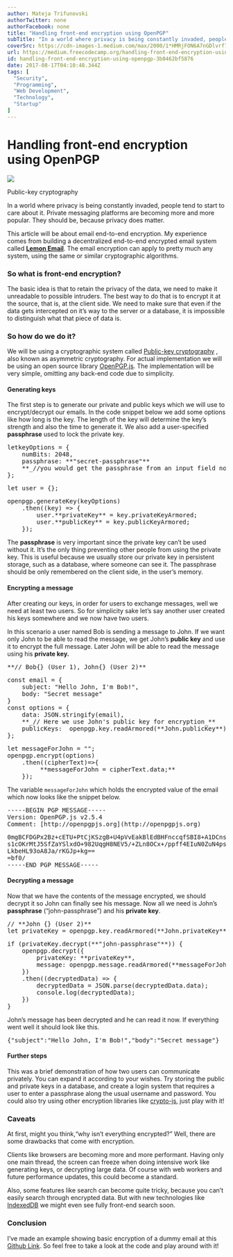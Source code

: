 ```yaml
---
author: Mateja Trifunovski
authorTwitter: none
authorFacebook: none
title: "Handling front-end encryption using OpenPGP"
subTitle: "In a world where privacy is being constantly invaded, people tend to start to care about it. Private messaging platforms are becoming mor..."
coverSrc: https://cdn-images-1.medium.com/max/2000/1*HMRjFON6A7nGDlvrf7auIw.png
url: https://medium.freecodecamp.org/handling-front-end-encryption-using-openpgp-3b0462bf5876
id: handling-front-end-encryption-using-openpgp-3b0462bf5876
date: 2017-08-17T04:10:48.344Z
tags: [
  "Security",
  "Programming",
  "Web Development",
  "Technology",
  "Startup"
]
---
```

# Handling front-end encryption using OpenPGP







![](https://cdn-images-1.medium.com/max/2000/1*HMRjFON6A7nGDlvrf7auIw.png)

Public-key cryptography







In a world where privacy is being constantly invaded, people tend to start to care about it. Private messaging platforms are becoming more and more popular. They should be, because privacy does matter.

This article will be about email end-to-end encryption. My experience comes from building a decentralized end-to-end encrypted email system called [**Lemon Email**](https://lemon.email/). The email encryption can apply to pretty much any system, using the same or similar cryptographic algorithms.

### So what is front-end encryption?

The basic idea is that to retain the privacy of the data, we need to make it unreadable to possible intruders. The best way to do that is to encrypt it at the source, that is, at the client side. We need to make sure that even if the data gets intercepted on it’s way to the server or a database, it is impossible to distinguish what that piece of data is.

### **So how do we do it?**

We will be using a cryptographic system called [Public-key cryptography](https://en.wikipedia.org/wiki/Public-key_cryptography) , also known as asymmetric cryptography. For actual implementation we will be using an open source library [OpenPGP.js](https://github.com/openpgpjs/openpgpjs). The implementation will be very simple, omitting any back-end code due to simplicity.

#### Generating keys

The first step is to generate our private and public keys which we will use to encrypt/decrypt our emails. In the code snippet below we add some options like how long is the key. The length of the key will determine the key’s strength and also the time to generate it. We also add a user-specified **passphrase** used to lock the private key.

<pre name="0518" id="0518" class="graf graf--pre graf-after--p">letkeyOptions = {  
    numBits: 2048,  
    passphrase: **"secret-passphrase"**  
    **_//you would get the passphrase from an input field normally_**  
};</pre>

<pre name="4ba8" id="4ba8" class="graf graf--pre graf-after--pre">let user = {};</pre>

<pre name="31f6" id="31f6" class="graf graf--pre graf-after--pre">openpgp.generateKey(keyOptions)  
    .then((key) => {  
        user.**privateKey** = key.privateKeyArmored;  
        user.**publicKey** = key.publicKeyArmored;  
    });</pre>

The **passphrase** is very important since the private key can’t be used without it. It’s the only thing preventing other people from using the private key. This is useful because we usually store our private key in persistent storage, such as a database, where someone can see it. The passphrase should be only remembered on the client side, in the user’s memory.

#### Encrypting a message

After creating our keys, in order for users to exchange messages, well we need at least two users. So for simplicity sake let’s say another user created his keys somewhere and we now have two users.

In this scenario a user named Bob is sending a message to John. If we want only John to be able to read the message, we get John’s **public key** and use it to encrypt the full message. Later John will be able to read the message using his **private key.**

<pre name="7e47" id="7e47" class="graf graf--pre graf-after--p">**// Bob{} (User 1), John{} (User 2)**</pre>

<pre name="6f04" id="6f04" class="graf graf--pre graf-after--pre">const email = {  
    subject: "Hello John, I'm Bob!",  
    body: "Secret message"  
}  
const options = {  
    data: JSON.stringify(email),  
    **_// Here we use John's public key for encryption_**  
    publicKeys:  openpgp.key.readArmored(**John.publicKey**).keys  
};</pre>

<pre name="3875" id="3875" class="graf graf--pre graf-after--pre">let messageForJohn = "";  
openpgp.encrypt(options)  
    .then((cipherText)=>{  
         **messageForJohn = cipherText.data;**  
    });</pre>

The variable `messageForJohn` which holds the encrypted value of the email which now looks like the snippet below.

<pre name="c3a3" id="c3a3" class="graf graf--pre graf-after--p">-----BEGIN PGP MESSAGE-----  
Version: OpenPGP.js v2.5.4  
Comment: [http://openpgpjs.org](http://openpgpjs.org)</pre>

<pre name="c5f0" id="c5f0" class="graf graf--pre graf-after--pre">0mgBCFDGPx2Bz+cETU+PtCjKSzgB+U4pVvEakBlEdBHFnccqfSBI8+A1DCns  
s1cOKrMtJ5SfZaYSlxdO+982UqgH8NEV5/+ZLn8OCx+/ppff4EIuN0ZuN4ps  
LkbeHL93oA8Ja/rKGJp+kg==  
=bf0/  
-----END PGP MESSAGE-----</pre>

#### **Decrypting a message**

Now that we have the contents of the message encrypted, we should decrypt it so John can finally see his message. Now all we need is John’s **passphrase** (“john-passphrase”) and his **private key**.

<pre name="3e1d" id="3e1d" class="graf graf--pre graf-after--p">// **John {} (User 2)**   
let privateKey = openpgp.key.readArmored(**John.privateKey**).keys[0];</pre>

<pre name="2f3b" id="2f3b" class="graf graf--pre graf-after--pre">if (privateKey.decrypt(**"john-passphrase"**)) {  
    openpgp.decrypt({  
        privateKey: **privateKey**,  
        message: openpgp.message.readArmored(**messageForJohn**)  
    })  
    .then((decryptedData) => {  
        decryptedData = JSON.parse(decryptedData.data);  
        console.log(decryptedData);  
    })  
}</pre>

John’s message has been decrypted and he can read it now. If everything went well it should look like this.

<pre name="764a" id="764a" class="graf graf--pre graf-after--p">{"subject":"Hello John, I'm Bob!","body":"Secret message"}</pre>

#### Further steps

This was a brief demonstration of how two users can communicate privately. You can expand it according to your wishes. Try storing the public and private keys in a database, and create a login system that requires a user to enter a passphrase along the usual username and password. You could also try using other encryption libraries like [crypto-js](https://github.com/brix/crypto-js), just play with it!

### Caveats

At first, might you think,“why isn’t everything encrypted?” Well, there are some drawbacks that come with encryption.

Clients like browsers are becoming more and more performant. Having only one main thread, the screen can freeze when doing intensive work like generating keys, or decrypting large data. Of course with web workers and future performance updates, this could become a standard.

Also, some features like search can become quite tricky, because you can’t easily search through encrypted data. But with new technologies like [IndexedDB](https://developer.mozilla.org/en-US/docs/Web/API/IndexedDB_API) we might even see fully front-end search soon.

### **Conclusion**

I’ve made an example showing basic encryption of a dummy email at this [Github Link](https://github.com/Matko95/front-end-encryption-example). So feel free to take a look at the code and play around with it!








